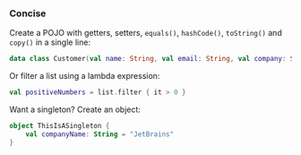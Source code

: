 ### Concise

Create a POJO with getters, setters, `equals()`, `hashCode()`, `toString()` and `copy()` in a single line:

``` kotlin
data class Customer(val name: String, val email: String, val company: String)
```

Or filter a list using a lambda expression:

``` kotlin
val positiveNumbers = list.filter { it > 0 }
```

Want a singleton? Create an object:

``` kotlin
object ThisIsASingleton {
    val companyName: String = "JetBrains"
}
```